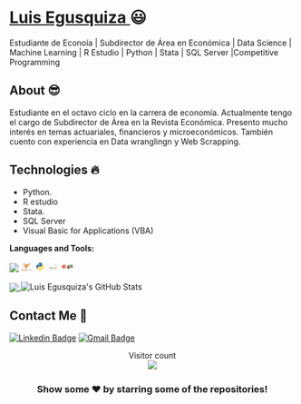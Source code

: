  # <a href="https://www.linkedin.com/in/Luis Egusquiza/">Luis Egusquiza </a> :smiley:
Estudiante de Econoía | Subdirector de Área en Económica | Data Science | Machine Learning | R Estudio | Python | Stata | SQL Server |Competitive Programming

## About :sunglasses:
Estudiante en el octavo ciclo en la carrera de economía. Actualmente tengo el cargo de Subdirector de Área en la Revista Económica. Presento mucho interés en temas actuariales, financieros y microeconómicos. También cuento con experiencia en Data wranglingn y Web Scrapping.

## Technologies :fire:
- Python.
- R estudio
- Stata.
- SQL Server
- Visual Basic for Applications (VBA)

**Languages and Tools:**  

<code><img height="20" src="https://pytorch.org/assets/images/pytorch-logo.png"></code>
<code><img height="20" src="https://raw.githubusercontent.com/github/explore/80688e429a7d4ef2fca1e82350fe8e3517d3494d/topics/tensorflow/tensorflow.png"></code>
<code><img height="20" src="https://raw.githubusercontent.com/github/explore/80688e429a7d4ef2fca1e82350fe8e3517d3494d/topics/python/python.png"></code>
<code><img height="20" src="https://raw.githubusercontent.com/github/explore/80688e429a7d4ef2fca1e82350fe8e3517d3494d/topics/mysql/mysql.png"></code>
<code><img height="20" src="https://raw.githubusercontent.com/github/explore/80688e429a7d4ef2fca1e82350fe8e3517d3494d/topics/git/git.png"></code>



<a href="https://github.com/LuisEgus">
  <img align="center" src="https://github-readme-stats.vercel.app/api/top-langs/?username=LuisEgus&theme=radical&hide=glsl,python" />
</a>

<img src="https://github-readme-stats.vercel.app/api?username=LuisEgus&&show_icons=true&theme=radical&line_height=27&v=5" alt="Luis Egusquiza's GitHub Stats" />


##  Contact Me :speech_balloon:
[![Linkedin Badge](https://img.shields.io/badge/-Luis_Egusquiza-blue?style=flat-square&logo=Linkedin&logoColor=white&link=https://www.linkedin.com/in/ashwanisng/)](https://www.linkedin.com/in/luis-fernando-egusquiza-portillo-883712221/) [![Gmail Badge](https://img.shields.io/badge/-egusquiza.l@pucp.edu.pe-c14438?style=flat-square&logo=Gmail&logoColor=white&link=mailto:egusquiza.l@pucp.edu.pe)](mailto:egusquiza.l@pucp.edu.pe) 

<p align="center"> 
  Visitor count<br>
  <img src="https://profile-counter.glitch.me/LuisEgus/count.svg" />
</p>


<div align="center">

### Show some ❤️ by starring some of the repositories!

</div>
